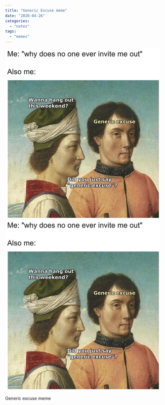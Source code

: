 ```yaml
---
title: "Generic Excuse meme"
date: "2020-04-26"
categories: 
  - "notes"
tags: 
  - "memes"
---
```


[![](images/Generic-excuse-meme.jpg)](images/Generic-excuse-meme.jpg)
[![](images/Generic-excuse-meme.jpg)](images/Generic-excuse-meme.jpg)

Generic excuse meme
